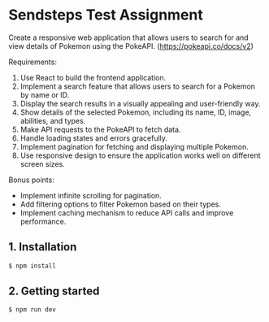 # Sendsteps Test Assignment

Create a responsive web application that allows users to search for and view details of Pokemon using the PokeAPI.
(https://pokeapi.co/docs/v2)

Requirements:

1. Use React to build the frontend application.
2. Implement a search feature that allows users to search for a Pokemon by name or ID.
3. Display the search results in a visually appealing and user-friendly way.
4. Show details of the selected Pokemon, including its name, ID, image, abilities, and types.
5. Make API requests to the PokeAPI to fetch data.
6. Handle loading states and errors gracefully.
7. Implement pagination for fetching and displaying multiple Pokemon.
8. Use responsive design to ensure the application works well on different screen sizes.

Bonus points:

- Implement infinite scrolling for pagination.
- Add filtering options to filter Pokemon based on their types.
- Implement caching mechanism to reduce API calls and improve performance.

## 1. Installation

```bash
$ npm install
```

## 2. Getting started

```bash
$ npm run dev
```
